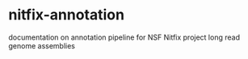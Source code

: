 # nitfix-annotation
 documentation on annotation pipeline for NSF Nitfix project long read genome assemblies

